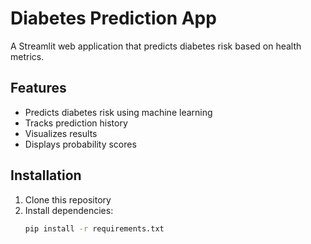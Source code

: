 # Diabetes Prediction App

A Streamlit web application that predicts diabetes risk based on health metrics.

## Features
- Predicts diabetes risk using machine learning
- Tracks prediction history
- Visualizes results
- Displays probability scores

## Installation
1. Clone this repository
2. Install dependencies:
   ```bash
   pip install -r requirements.txt